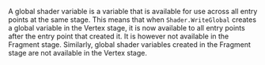 A global shader variable is a variable that is available for use across all entry points at the same stage. This means that when `Shader.WriteGlobal` creates a global variable in the Vertex stage, it is now available to all entry points after the entry point that created it. It is however not available in the Fragment stage. Similarly, global shader variables created in the Fragment stage are not available in the Vertex stage.